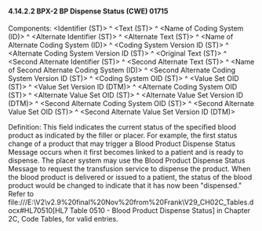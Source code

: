 #### 4.14.2.2 BPX-2 BP Dispense Status (CWE) 01715

Components: &lt;Identifier (ST)> ^ &lt;Text (ST)> ^ &lt;Name of Coding System (ID)> ^ &lt;Alternate Identifier (ST)> ^ &lt;Alternate Text (ST)> ^ &lt;Name of Alternate Coding System (ID)> ^ &lt;Coding System Version ID (ST)> ^ &lt;Alternate Coding System Version ID (ST)> ^ &lt;Original Text (ST)> ^ &lt;Second Alternate Identifier (ST)> ^ &lt;Second Alternate Text (ST)> ^ &lt;Name of Second Alternate Coding System (ID)> ^ &lt;Second Alternate Coding System Version ID (ST)> ^ &lt;Coding System OID (ST)> ^ &lt;Value Set OID (ST)> ^ &lt;Value Set Version ID (DTM)> ^ &lt;Alternate Coding System OID (ST)> ^ &lt;Alternate Value Set OID (ST)> ^ &lt;Alternate Value Set Version ID (DTM)> ^ &lt;Second Alternate Coding System OID (ST)> ^ &lt;Second Alternate Value Set OID (ST)> ^ &lt;Second Alternate Value Set Version ID (DTM)>

Definition: This field indicates the current status of the specified blood product as indicated by the filler or placer. For example, the first status change of a product that may trigger a Blood Product Dispense Status Message occurs when it first becomes linked to a patient and is ready to dispense. The placer system may use the Blood Product Dispense Status Message to request the transfusion service to dispense the product. When the blood product is delivered or issued to a patient, the status of the blood product would be changed to indicate that it has now been "dispensed." Refer to file:///E:\V2\v2.9%20final%20Nov%20from%20Frank\V29_CH02C_Tables.docx#HL70510[HL7 Table 0510 - Blood Product Dispense Status] in Chapter 2C, Code Tables, for valid entries.
